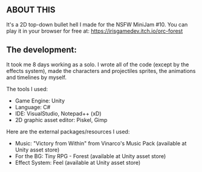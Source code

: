 ABOUT THIS
----------

It's a 2D top-down bullet hell I made for the NSFW MiniJam #10.
You can play it in your browser for free at: 
https://irisgamedev.itch.io/orc-forest


The development:
----------------

It took me 8 days working as a solo. I wrote all of the code
(except by the effects system), made the characters and 
projectiles sprites, the animations and timelines by myself.

The tools I used:
  * Game Engine: Unity
  * Language: C#
  * IDE: VisualStudio, Notepad++ (xD)
  * 2D graphic asset editor: Piskel, Gimp

Here are the external packages/resources I used:
  * Music: "Victory from Within" from Vinarco's Music Pack
            (available at Unity asset store)    
  * For the BG: Tiny RPG - Forest (available at Unity asset
            store)  
  * Effect System: Feel (available at Unity asset store)

